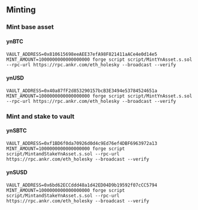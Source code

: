 ## Minting

### Mint base asset


#### ynBTC

```
VAULT_ADDRESS=0x810615698eeAEE37efA98F821411aACe4e0d14e5 MINT_AMOUNT=1000000000000000000 forge script script/MintYnAsset.s.sol --rpc-url https://rpc.ankr.com/eth_holesky --broadcast --verify
```


#### ynUSD


```
VAULT_ADDRESS=0x40a87fF2d853290157bcB3E3494e53784524651a MINT_AMOUNT=1000000000000000000 forge script script/MintYnAsset.s.sol --rpc-url https://rpc.ankr.com/eth_holesky --broadcast --verify
```


### Mint and stake to vault

#### ynSBTC

```
VAULT_ADDRESS=0xf1BD6f0da70926d0d4c9Ed76ef4DBF6963972a13 MINT_AMOUNT=1000000000000000000 forge script script/MintandStakeYnAsset.s.sol --rpc-url https://rpc.ankr.com/eth_holesky --broadcast --verify
```

#### ynSUSD

```
VAULT_ADDRESS=0x6bd62ECCddd48a1d42ED04D9b19592f07cCC5794 MINT_AMOUNT=1000000000000000000 forge script script/MintandStakeYnAsset.s.sol --rpc-url https://rpc.ankr.com/eth_holesky --broadcast --verify
```

